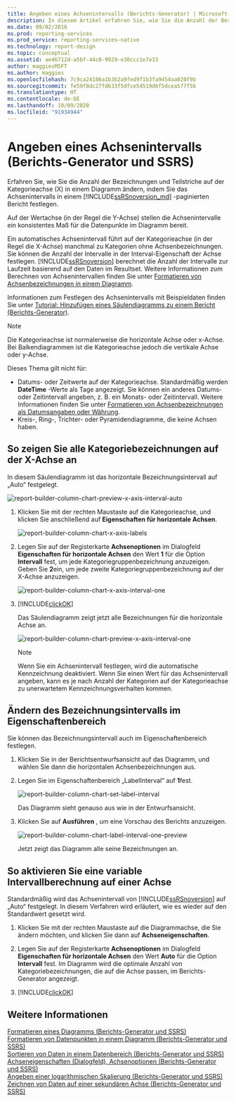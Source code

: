 ```yaml
---
title: Angeben eines Achsenintervalls (Berichts-Generator) | Microsoft-Dokumentation
description: In diesem Artikel erfahren Sie, wie Sie die Anzahl der Beschriftungen und Teilstriche auf der X-Kategorieachse eines Diagramms abrufen, indem Sie das Achsenintervall im Berichts-Generator festlegen.
ms.date: 09/02/2016
ms.prod: reporting-services
ms.prod_service: reporting-services-native
ms.technology: report-design
ms.topic: conceptual
ms.assetid: ae46712d-a5bf-44c0-9929-e30ccc1e7e33
author: maggiesMSFT
ms.author: maggies
ms.openlocfilehash: 7c9ca24186a1b3b2a9fed9f1b3fa9454aa020f9b
ms.sourcegitcommit: fe59f8dc27fd633f5dfce54519d6f5dcea577f56
ms.translationtype: HT
ms.contentlocale: de-DE
ms.lasthandoff: 10/09/2020
ms.locfileid: "91934944"
---
```

# <a name="specify-an-axis-interval-report-builder-and-ssrs"></a>Angeben eines Achsenintervalls (Berichts-Generator und SSRS)
Erfahren Sie, wie Sie die Anzahl der Bezeichnungen und Teilstriche auf der Kategorieachse (X) in einem Diagramm ändern, indem Sie das Achsenintervalls in einem [!INCLUDE[ssRSnoversion_md](../../includes/ssrsnoversion-md.md)] -paginierten Bericht festlegen.
 
Auf der Wertachse (in der Regel die Y-Achse) stellen die Achsenintervalle ein konsistentes Maß für die Datenpunkte im Diagramm bereit. 

Ein automatisches Achsenintervall führt auf der Kategorieachse (in der Regel die X-Achse) manchmal zu Kategorien ohne Achsenbezeichnungen. Sie können die Anzahl der Intervalle in der Interval-Eigenschaft der Achse festlegen. [!INCLUDE[ssRSnoversion](../../includes/ssrsnoversion-md.md)] berechnet die Anzahl der Intervalle zur Laufzeit basierend auf den Daten im Resultset. Weitere Informationen zum Berechnen von Achsenintervallen finden Sie unter [Formatieren von Achsenbezeichnungen in einem Diagramm](../../reporting-services/report-design/formatting-axis-labels-on-a-chart-report-builder-and-ssrs.md).  

Informationen zum Festlegen des Achsenintervalls mit Beispieldaten finden Sie unter [Tutorial: Hinzufügen eines Säulendiagramms zu einem Bericht (Berichts-Generator)](../tutorial-add-a-column-chart-to-your-report-report-builder.md).
  
> [!NOTE]  
>  Die Kategorieachse ist normalerweise die horizontale Achse oder x-Achse. Bei Balkendiagrammen ist die Kategorieachse jedoch die vertikale Achse oder y-Achse.  
>
> Dieses Thema gilt nicht für:
>-   Datums- oder Zeitwerte auf der Kategorieachse. Standardmäßig werden **DateTime** -Werte als Tage angezeigt. Sie können ein anderes Datums- oder Zeitintervall angeben, z. B. ein Monats- oder Zeitintervall. Weitere Informationen finden Sie unter [Formatieren von Achsenbezeichnungen als Datumsangaben oder Währung](../../reporting-services/report-design/format-axis-labels-as-dates-or-currencies-report-builder-and-ssrs.md).  
>-  Kreis-, Ring-, Trichter- oder Pyramidendiagramme, die keine Achsen haben. 
  
## <a name="to-show-all-the-category-labels-on-the-x-axis"></a>So zeigen Sie alle Kategoriebezeichnungen auf der X-Achse an  

In diesem Säulendiagramm ist das horizontale Bezeichnungsintervall auf „Auto“ festgelegt.

![report-builder-column-chart-preview-x-axis-interval-auto](../../reporting-services/report-design/media/report-builder-column-chart-preview-x-axis-interval-auto.png)
  
1.  Klicken Sie mit der rechten Maustaste auf die Kategorieachse, und klicken Sie anschließend auf **Eigenschaften für horizontale Achsen**.   

    ![report-builder-column-chart-x-axis-labels](../../reporting-services/report-design/media/report-builder-column-chart-x-axis-labels.png)
  
2.  Legen Sie auf der Registerkarte **Achsenoptionen** im Dialogfeld **Eigenschaften für horizontale Achsen** den Wert **1** für die Option **Intervall** fest, um jede Kategoriegruppenbezeichnung anzuzeigen. Geben Sie **2**ein, um jede zweite Kategoriegruppenbezeichnung auf der X-Achse anzuzeigen. 

     ![report-builder-column-chart-x-axis-interval-one](../../reporting-services/report-design/media/report-builder-column-chart-x-axis-interval-one.png)
  
3.  [!INCLUDE[clickOK](../../includes/clickok-md.md)]  

    Das Säulendiagramm zeigt jetzt alle Bezeichnungen für die horizontale Achse an.

    ![report-builder-column-chart-preview-x-axis-interval-one](../../reporting-services/report-design/media/report-builder-column-chart-preview-x-axis-interval-one.png)
  
    > [!NOTE]  
    >  Wenn Sie ein Achsenintervall festlegen, wird die automatische Kennzeichnung deaktiviert. Wenn Sie einen Wert für das Achsenintervall angeben, kann es je nach Anzahl der Kategorien auf der Kategorieachse zu unerwartetem Kennzeichnungsverhalten kommen.  

## <a name="change-the-label-interval-in-properties-pane"></a>Ändern des Bezeichnungsintervalls im Eigenschaftenbereich

Sie können das Bezeichnungsintervall auch im Eigenschaftenbereich festlegen.

1.  Klicken Sie in der Berichtsentwurfsansicht auf das Diagramm, und wählen Sie dann die horizontalen Achsenbezeichnungen aus.

3. Legen Sie im Eigenschaftenbereich „LabelInterval“ auf **1**fest.

    ![report-builder-column-chart-set-label-interval](../../reporting-services/media/report-builder-column-chart-set-label-interval.png)

    Das Diagramm sieht genauso aus wie in der Entwurfsansicht. 
    
5.  Klicken Sie auf **Ausführen** , um eine Vorschau des Berichts anzuzeigen.

    ![report-builder-column-chart-label-interval-one-preview](../../reporting-services/media/report-builder-column-chart-label-interval-one-preview.png)
    
    Jetzt zeigt das Diagramm alle seine Bezeichnungen an.
  
## <a name="to-enable-a-variable-interval-calculation-on-an-axis"></a>So aktivieren Sie eine variable Intervallberechnung auf einer Achse  

Standardmäßig wird das Achsenintervall von [!INCLUDE[ssRSnoversion](../../includes/ssrsnoversion-md.md)] auf „Auto“ festgelegt. In diesem Verfahren wird erläutert, wie es wieder auf den Standardwert gesetzt wird. 
  
1.  Klicken Sie mit der rechten Maustaste auf die Diagrammachse, die Sie ändern möchten, und klicken Sie dann auf **Achseneigenschaften**. 
  
2.  Legen Sie auf der Registerkarte **Achsenoptionen** im Dialogfeld **Eigenschaften für horizontale Achsen** den Wert **Auto** für die Option **Intervall** fest. Im Diagramm wird die optimale Anzahl von Kategoriebezeichnungen, die auf die Achse passen, im Berichts-Generator angezeigt.  
  
3.  [!INCLUDE[clickOK](../../includes/clickok-md.md)]  
  
## <a name="see-also"></a>Weitere Informationen  
 [Formatieren eines Diagramms &#40;Berichts-Generator und SSRS&#41;](../../reporting-services/report-design/formatting-a-chart-report-builder-and-ssrs.md)   
 [Formatieren von Datenpunkten in einem Diagramm (Berichts-Generator und SSRS)](../../reporting-services/report-design/formatting-data-points-on-a-chart-report-builder-and-ssrs.md)   
 [Sortieren von Daten in einem Datenbereich (Berichts-Generator und SSRS)](../../reporting-services/report-design/sort-data-in-a-data-region-report-builder-and-ssrs.md)   
 [Achseneigenschaften (Dialogfeld), Achsenoptionen (Berichts-Generator und SSRS)](/previous-versions/sql/)   
 [Angeben einer logarithmischen Skalierung (Berichts-Generator und SSRS)](../../reporting-services/report-design/specify-a-logarithmic-scale-report-builder-and-ssrs.md)   
 [Zeichnen von Daten auf einer sekundären Achse (Berichts-Generator und SSRS)](../../reporting-services/report-design/plot-data-on-a-secondary-axis-report-builder-and-ssrs.md)  
  
